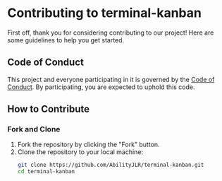 # Contributing to terminal-kanban

First off, thank you for considering contributing to our project! Here are some guidelines to help you get started.

## Code of Conduct

This project and everyone participating in it is governed by the [Code of Conduct](CODE_OF_CONDUCT.md). By participating, you are expected to uphold this code.

## How to Contribute

### Fork and Clone

1. Fork the repository by clicking the "Fork" button.
2. Clone the repository to your local machine:
   ```sh
   git clone https://github.com/AbilityJLR/terminal-kanban.git
   cd terminal-kanban
   ```

